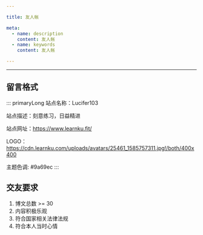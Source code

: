 ```yaml
---

title: 友人帐

meta:
  - name: description
    content: 友人帐
  - name: keywords
    content: 友人帐

---
```


---

## 留言格式

::: primaryLong
站点名称：Lucifer103

站点描述：刻意练习，日益精进

站点网址：https://www.learnku.fit/

LOGO：https://cdn.learnku.com/uploads/avatars/25461_1585757311.jpg!/both/400x400

主题色调: #9a69ec
:::

## 交友要求

1. 博文总数 >= 30
2. 内容积极乐观
3. 符合国家相关法律法规
4. 符合本人当时心情
